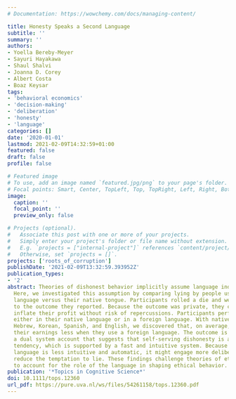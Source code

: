 ```yaml
---
# Documentation: https://wowchemy.com/docs/managing-content/

title: Honesty Speaks a Second Language
subtitle: ''
summary: ''
authors:
- Yoella Bereby-Meyer
- Sayuri Hayakawa
- Shaul Shalvi
- Joanna D. Corey
- Albert Costa
- Boaz Keysar
tags:
- 'behavioral economics'
- 'decision-making'
- 'deliberation'
- 'honesty'
- 'language'
categories: []
date: '2020-01-01'
lastmod: 2021-02-09T14:32:59+01:00
featured: false
draft: false
profile: false

# Featured image
# To use, add an image named `featured.jpg/png` to your page's folder.
# Focal points: Smart, Center, TopLeft, Top, TopRight, Left, Right, BottomLeft, Bottom, BottomRight.
image:
  caption: ''
  focal_point: ''
  preview_only: false

# Projects (optional).
#   Associate this post with one or more of your projects.
#   Simply enter your project's folder or file name without extension.
#   E.g. `projects = ["internal-project"]` references `content/project/deep-learning/index.md`.
#   Otherwise, set `projects = []`.
projects: ['roots_of_corruption']
publishDate: '2021-02-09T13:32:59.393952Z'
publication_types:
- '2'
abstract: Theories of dishonest behavior implicitly assume language independence.
  Here, we investigated this assumption by comparing lying by people using a foreign
  language versus their native tongue. Participants rolled a die and were paid according
  to the outcome they reported. Because the outcome was private, they could lie to
  inflate their profit without risk of repercussions. Participants performed the task
  either in their native language or in a foreign language. With native speakers of
  Hebrew, Korean, Spanish, and English, we discovered that, on average, people inflate
  their earnings less when they use a foreign language. The outcome is explained by
  a dual system account that suggests that self-serving dishonesty is an automatic
  tendency, which is supported by a fast and intuitive system. Because using a foreign
  language is less intuitive and automatic, it might engage more deliberation and
  reduce the temptation to lie. These findings challenge theories of ethical behavior
  to account for the role of the language in shaping ethical behavior.
publication: '*Topics in Cognitive Science*'
doi: 10.1111/tops.12360
url_pdf: https://pure.uva.nl/ws/files/54261158/tops.12360.pdf
---
```

